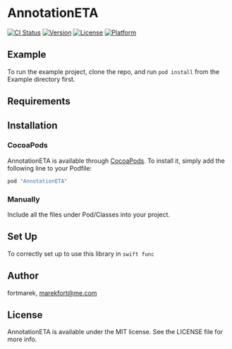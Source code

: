 # AnnotationETA

[![CI Status](http://img.shields.io/travis/fortmarek/AnnotationETA.svg?style=flat)](https://travis-ci.org/fortmarek/AnnotationETA)
[![Version](https://img.shields.io/cocoapods/v/AnnotationETA.svg?style=flat)](http://cocoapods.org/pods/AnnotationETA)
[![License](https://img.shields.io/cocoapods/l/AnnotationETA.svg?style=flat)](http://cocoapods.org/pods/AnnotationETA)
[![Platform](https://img.shields.io/cocoapods/p/AnnotationETA.svg?style=flat)](http://cocoapods.org/pods/AnnotationETA)

## Example

To run the example project, clone the repo, and run `pod install` from the Example directory first.

## Requirements

## Installation

### CocoaPods

AnnotationETA is available through [CocoaPods](http://cocoapods.org). To install
it, simply add the following line to your Podfile:

```ruby
pod "AnnotationETA"
```

### Manually

Include all the files under Pod/Classes into your project.


## Set Up

To correctly set up to use this library in ```swift func ```

## Author

fortmarek, marekfort@me.com

## License

AnnotationETA is available under the MIT license. See the LICENSE file for more info.


